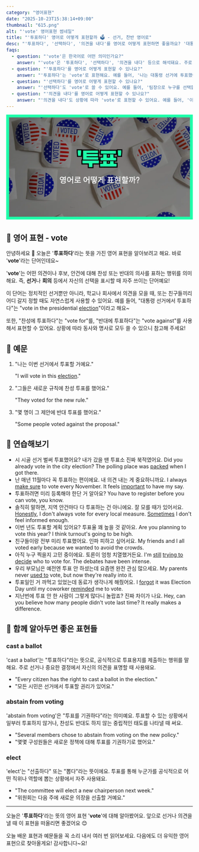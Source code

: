 ```yaml
---
category: "영어표현"
date: "2025-10-23T15:38:14+09:00"
thumbnail: "615.png"
alt: "'vote' 영어표현 썸네일"
title: "'투표하다' 영어로 어떻게 표현할까 🗳️ - 선거, 찬반 영어로"
desc: "'투표하다', '선택하다', '의견을 내다'를 영어로 어떻게 표현하면 좋을까요? '대통령 선거에 투표했어요.', '팀장으로 누구를 선택할지 투표합시다.' 등을 영어로 표현하는 법을 배워봅시다. 다양한 예문을 통해서 연습하고 본인의 표현으로 만들어 보세요."
faqs: 
  - question: "'vote'은 한국어로 어떤 의미인가요?"
    answer: "'vote'은 '투표하다', '선택하다', '의견을 내다' 등으로 해석돼요. 주로 어떤 결정이나 선출을 위해 표를 던지는 상황에서 써요."
  - question: "'투표하다'를 영어로 어떻게 표현할 수 있나요?"
    answer: "'투표하다'는 'vote'로 표현해요. 예를 들어, '나는 대통령 선거에 투표했어요.'는 'I voted in the presidential election.'이라고 해요."
  - question: "'선택하다'를 영어로 어떻게 표현할 수 있나요?"
    answer: "'선택하다'도 'vote'로 쓸 수 있어요. 예를 들어, '팀장으로 누구를 선택할지 투표합시다.'는 'Let's vote for who should be the team leader.'라고 해요."
  - question: "'의견을 내다'를 영어로 어떻게 표현할 수 있나요?"
    answer: "'의견을 내다'도 상황에 따라 'vote'로 표현할 수 있어요. 예를 들어, '이 안건에 대해 의견을 내주세요.'는 'Please vote on this proposal.'이라고 말할 수 있어요."
---
```


!['vote' 영어표현](./615.png)

## 🌟 영어 표현 - vote

안녕하세요 👋 오늘은 '**투표하다**'라는 뜻을 가진 영어 표현을 알아보려고 해요. 바로 '**vote**'라는 단어인데요~

'**vote**'는 어떤 의견이나 후보, 안건에 대해 찬성 또는 반대의 의사를 표하는 행위를 의미해요. 즉, **선거**나 **회의** 등에서 자신의 선택을 표시할 때 자주 쓰이는 단어예요!

이 단어는 정치적인 선거뿐만 아니라, 학교나 회사에서 의견을 모을 때, 또는 친구들끼리 어디 갈지 정할 때도 자연스럽게 사용할 수 있어요. 예를 들어, "대통령 선거에서 투표하다"는 "vote in the presidential [election](/blog/in-english/614.election/)"이라고 해요~

또한, "찬성에 투표하다"는 "vote for"를, "반대에 투표하다"는 "vote against"를 사용해서 표현할 수 있어요. 상황에 따라 동사와 명사로 모두 쓸 수 있으니 참고해 주세요!

## 📖 예문

1. "나는 이번 선거에서 투표할 거예요."

   "I will vote in this [election](/blog/in-english/614.election/)."

2. "그들은 새로운 규칙에 찬성 투표를 했어요."

   "They voted for the new rule."

3. "몇 명이 그 제안에 반대 투표를 했어요."

   "Some people voted against the proposal."



## 💬 연습해보기

<ul data-interactive-list>

  <li data-interactive-item>
    <span data-toggler>시 시골 선거 벌써 투표했어요? 내가 갔을 땐 투표소 진짜 북적였어요.</span>
    <span data-answer>Did you already vote in the city election? The polling place was <a href="/blog/in-english/301.pack/">packed</a> when I got there.</span>
  </li>

  <li data-interactive-item>
    <span data-toggler>난 매년 11월마다 꼭 투표하는 편이에요. 내 의견 내는 게 중요하니까요.</span>
    <span data-answer>I always <a href="/blog/in-english/232.make-sure/">make sure</a> to vote every November. It feels <a href="/blog/in-english/318.important/">important</a> to have my say.</span>
  </li>

  <li data-interactive-item>
    <span data-toggler>투표하려면 미리 등록해야 한단 거 알아요?</span>
    <span data-answer>You have to register before you can vote, you know.</span>
  </li>

  <li data-interactive-item>
    <span data-toggler>솔직히 말하면, 지역 안건마다 다 투표하는 건 아니에요. 잘 모를 때가 있어서요.</span>
    <span data-answer><a href="/blog/in-english/336.honestly/">Honestly</a>, I don't always vote for every local measure. <a href="/blog/in-english/270.sometimes/">Sometimes</a> I don't feel informed enough.</span>
  </li>

  <li data-interactive-item>
    <span data-toggler>이번 년도 투표할 계획 있어요? 투표율 꽤 높을 것 같아요.</span>
    <span data-answer>Are you planning to vote this year? I think turnout's going to be high.</span>
  </li>

  <li data-interactive-item>
    <span data-toggler>친구들이랑 전부 미리 투표했어요. 인파 피하고 싶어서요.</span>
    <span data-answer>My friends and I all voted early because we wanted to avoid the crowds.</span>
  </li>

  <li data-interactive-item>
    <span data-toggler>아직 누구 찍을지 고민 중이에요. 토론이 엄청 치열했거든요.</span>
    <span data-answer>I'm <a href="/blog/in-english/254.still/">still</a> <a href="/blog/고민중이야-영어표현/">trying to decide</a> who to vote for. The debates have been intense.</span>
  </li>

  <li data-interactive-item>
    <span data-toggler>우리 부모님은 예전엔 투표 안 하셨는데 요즘엔 완전 관심 많으세요.</span>
    <span data-answer>My parents never <a href="/blog/in-english/143.used-to/">used to</a> vote, but now they're really into it.</span>
  </li>

  <li data-interactive-item>
    <span data-toggler>투표일인 거 까먹고 있었는데 동료가 생각나게 해줬어요.</span>
    <span data-answer>I <a href="/blog/in-english/023.forget/">forgot</a> it was Election Day until my coworker <a href="/blog/in-english/114.remind/">reminded</a> me to vote.</span>
  </li>

  <li data-interactive-item>
    <span data-toggler>지난번에 투표 안 한 사람이 그렇게 많다니 놀랍죠? 진짜 차이가 나요.</span>
    <span data-answer>Hey, can you believe how many people didn't vote last time? It really makes a difference.</span>
  </li>

</ul>

## 🤝 함께 알아두면 좋은 표현들

### cast a ballot

'cast a ballot'는 "투표하다"라는 뜻으로, 공식적으로 투표용지를 제출하는 행위를 말해요. 주로 선거나 중요한 결정에서 자신의 의견을 표명할 때 사용돼요.

- "Every citizen has the right to cast a ballot in the election."
- "모든 시민은 선거에서 투표할 권리가 있어요."

### abstain from voting

'abstain from voting'은 "투표를 기권하다"라는 의미예요. 투표할 수 있는 상황에서 일부러 투표하지 않거나, 찬성도 반대도 하지 않는 중립적인 태도를 나타낼 때 써요.

- "Several members chose to abstain from voting on the new policy."
- "몇몇 구성원들은 새로운 정책에 대해 투표를 기권하기로 했어요."

### elect

'elect'는 "선출하다" 또는 "뽑다"라는 뜻이에요. 투표를 통해 누군가를 공식적으로 어떤 직위나 역할에 뽑는 상황에서 자주 사용돼요.

- "The committee will elect a new chairperson next week."
- "위원회는 다음 주에 새로운 의장을 선출할 거예요."

---

오늘은 '**투표하다**'라는 뜻의 영어 표현 '**vote**'에 대해 알아봤어요. 앞으로 선거나 의견을 낼 때 이 표현을 떠올리면 좋겠어요 😊

오늘 배운 표현과 예문들을 꼭 소리 내서 여러 번 읽어보세요. 다음에도 더 유익한 영어 표현으로 찾아올게요! 감사합니다~요!

